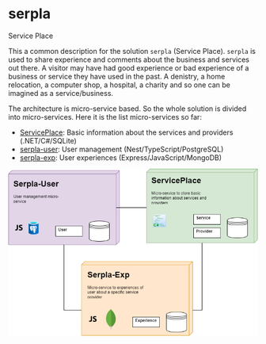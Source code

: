 # serpla
Service Place

This a common description for the solution `serpla` (Service Place). `serpla` is used to share experience and comments about the business and services out there. A visitor may have had good experience or bad experience of a business or service they have used in the past. A denistry, a home relocation, a computer shop, a hospital, a charity and so one can be imagined as a service/business.

The architecture is micro-service based. So the whole solution is divided into micro-services. Here it is the list micro-services so far:
* [ServicePlace](https://github.com/afsharm/ServicePlace): Basic information about the services and providers (.NET/C#/SQLite)
* [serpla-user](https://github.com/afsharm/serpla-user): User management (Nest/TypeScript/PostgreSQL)
* [serpla-exp](https://github.com/afsharm/serpla-exp): User experiences (Express/JavaScript/MongoDB)

![SERPLA architecture](serpla-architecture.png)
